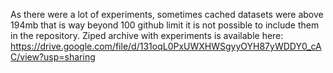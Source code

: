 As there were a lot of experiments, sometimes cached datasets were above 194mb that is way beyond 100 github limit it is not possible to include them in the repository. Ziped archive with experiments is available here: https://drive.google.com/file/d/131oqL0PxUWXHWSgyyOYH87yWDDY0_cAC/view?usp=sharing
